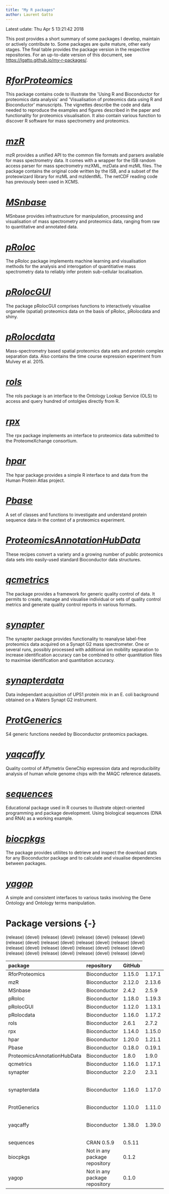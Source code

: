 ```yaml
---
title: "My R packages"
author: Laurent Gatto
---
```


Latest udate: Thu Apr  5 13:21:42 2018

This post provides a short summary of some packages I develop,
maintain or actively contribute to. Some packages are quite mature,
other early stages.  The final table provides the package version in
the respective repositories.  For an up-to-date version of this
document, see https://lgatto.github.io/my-r-packages/.




# *[RforProteomics](http://bioconductor.org/packages/RforProteomics)*

This package contains code to illustrate the 'Using R and Bioconductor for proteomics data analysis' and 'Visualisation of proteomics data using R and Bioconductor' manuscripts. The vignettes describe the code and data needed to reproduce the examples and figures described in the paper and functionality for proteomics visualisation. It also contain various function to discover R software for mass spectrometry and proteomics.

# *[mzR](http://bioconductor.org/packages/mzR)* 

mzR provides a unified API to the common file formats and parsers available for mass spectrometry data. It comes with a wrapper for the ISB random access parser for mass spectrometry mzXML, mzData and mzML files. The package contains the original code written by the ISB, and a subset of the proteowizard library for mzML and mzIdentML. The netCDF reading code has previously been used in XCMS.


# *[MSnbase](http://bioconductor.org/packages/MSnbase)*

MSnbase provides infrastructure for manipulation,
processing and visualisation of mass spectrometry and
proteomics data, ranging from raw to quantitative and
annotated data.


# *[pRoloc](http://bioconductor.org/packages/pRoloc)*

The pRoloc package implements machine learning and
visualisation methods for the analysis and interogation
of quantitiative mass spectrometry data to reliably infer
protein sub-cellular localisation.


# *[pRolocGUI](http://bioconductor.org/packages/pRolocGUI)* 


The package pRolocGUI comprises functions to interactively visualise organelle (spatial) proteomics data on the basis of pRoloc, pRolocdata and shiny.

# *[pRolocdata](http://bioconductor.org/packages/pRolocdata)*

Mass-spectrometry based spatial proteomics data sets and
protein complex separation data. Also contains the time
course expression experiment from Mulvey et al. 2015.


# *[rols](http://bioconductor.org/packages/rols)*


The rols package is an interface to the Ontology Lookup
Service (OLS) to access and query hundred of ontolgies
directly from R.

# *[rpx](http://bioconductor.org/packages/rpx)*

The rpx package implements an interface to proteomics data submitted to the ProteomeXchange consortium.

# *[hpar](http://bioconductor.org/packages/hpar)*

The hpar package provides a simple R interface to and
data from the Human Protein Atlas project.

# *[Pbase](http://bioconductor.org/packages/Pbase)*

A set of classes and functions to investigate and understand protein sequence data in the context of a proteomics experiment.

# *[ProteomicsAnnotationHubData](http://bioconductor.org/packages/ProteomicsAnnotationHubData)*

These recipes convert a variety and a growing number of public proteomics data sets into easily-used standard Bioconductor data structures.

# *[qcmetrics](http://bioconductor.org/packages/qcmetrics)*

The package provides a framework for generic quality
control of data. It permits to create, manage and
visualise individual or sets of quality control metrics
and generate quality control reports in various formats.

# *[synapter](http://bioconductor.org/packages/synapter)*

The synapter package provides functionality to reanalyse label-free proteomics data acquired on a Synapt G2 mass spectrometer. One or several runs, possibly processed with additional ion mobility separation to increase identification accuracy can be combined to other quantitation files to maximise identification and quantitation accuracy.

# *[synapterdata](http://bioconductor.org/packages/synapterdata)*

Data independant acquisition of UPS1 protein mix in 
an E. coli background obtained on a Waters Synapt G2 
instrument.

# *[ProtGenerics](http://bioconductor.org/packages/ProtGenerics)*

S4 generic functions needed by Bioconductor proteomics packages.

# *[yaqcaffy](http://bioconductor.org/packages/yaqcaffy)*

Quality control of Affymetrix GeneChip expression data  and reproducibility analysis of human whole genome chips  with the MAQC reference datasets. 

# *[sequences](http://bioconductor.org/packages/sequences)*

Educational package used in R courses to illustrate object-oriented programming and package development. Using biological sequences (DNA and RNA) as a working example.

# *[biocpkgs](https://github.com/lgatto/biocpkgs)*

The package provides utiliites to detrieve and inspect the download stats for any Bioconductor package and to calculate and visualise dependencies between packages.

# *[yagop](https://github.com/lgatto/yagop)*


A simple and consistent interfaces to various tasks involving the Gene Ontology and Ontology terms manipulation.

# Package versions {-}


|package                     |repository                                                               |GitHub                  |
|:---------------------------|:------------------------------------------------------------------------|:-----------------------|
|RforProteomics              |Bioconductor 	    <td>1.15.0</td> (release) 	    <td>1.17.1</td> (devel) |1.17.1                  |
|mzR                         |Bioconductor 	    <td>2.12.0</td> (release) 	    <td>2.13.6</td> (devel) |2.13.6                  |
|MSnbase                     |Bioconductor 	    <td>2.4.2</td> (release) 	    <td>2.5.9</td> (devel)   |2.5.11                  |
|pRoloc                      |Bioconductor 	    <td>1.18.0</td> (release) 	    <td>1.19.3</td> (devel) |1.19.4                  |
|pRolocGUI                   |Bioconductor 	    <td>1.12.0</td> (release) 	    <td>1.13.1</td> (devel) |1.13.1                  |
|pRolocdata                  |Bioconductor 	    <td>1.16.0</td> (release) 	    <td>1.17.2</td> (devel) |1.17.3                  |
|rols                        |Bioconductor 	    <td>2.6.1</td> (release) 	    <td>2.7.2</td> (devel)   |2.7.2                   |
|rpx                         |Bioconductor 	    <td>1.14.0</td> (release) 	    <td>1.15.0</td> (devel) |1.13.5                  |
|hpar                        |Bioconductor 	    <td>1.20.0</td> (release) 	    <td>1.21.1</td> (devel) |1.21.1                  |
|Pbase                       |Bioconductor 	    <td>0.18.0</td> (release) 	    <td>0.19.1</td> (devel) |0.15.3                  |
|ProteomicsAnnotationHubData |Bioconductor 	    <td>1.8.0</td> (release) 	    <td>1.9.0</td> (devel)   |1.3.3                   |
|qcmetrics                   |Bioconductor 	    <td>1.16.0</td> (release) 	    <td>1.17.1</td> (devel) |1.17.1                  |
|synapter                    |Bioconductor 	    <td>2.2.0</td> (release) 	    <td>2.3.1</td> (devel)   |2.3.2                   |
|synapterdata                |Bioconductor 	    <td>1.16.0</td> (release) 	    <td>1.17.0</td> (devel) |Not available on Github |
|ProtGenerics                |Bioconductor 	    <td>1.10.0</td> (release) 	    <td>1.11.0</td> (devel) |1.9.1                   |
|yaqcaffy                    |Bioconductor 	    <td>1.38.0</td> (release) 	    <td>1.39.0</td> (devel) |Not available on Github |
|sequences                   |CRAN 0.5.9                                                               |0.5.11                  |
|biocpkgs                    |Not in any package repository                                            |0.1.2                   |
|yagop                       |Not in any package repository                                            |0.1.0                   |
